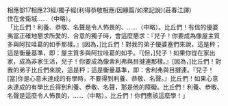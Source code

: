 相應部17相應23經/獨子經(利得恭敬相應/因緣篇/如來記說)(莊春江譯)  
住在舍衛城……（中略）。  
「比丘們！利養、恭敬、名聲是令人怖畏的、……（中略）。比丘們！有信的優婆夷當正確地懇求所愛的、合意的獨子時，會這麼懇求：『兒子！你要成為像屋主質多與阿拉哇葛的如手那樣。』[因為，]比丘們！對我的弟子優婆塞們來說，這是秤；這是衡量基準，即：屋主質多與阿拉哇葛的如手。『[但，]兒子！如果你從在家出家，成為非家生活，兒子！你要成為像舍利弗與目揵連那樣。』[因為，]比丘們！對我的弟子比丘們來說，這是秤；這是衡量基準，即：舍利弗與目揵連。『兒子！[當]你是心意未達成的有學時，不要得到利養、恭敬、名聲。』比丘們！如果心意未達成的有學比丘得到利養、恭敬、名聲，那是他的障礙。比丘們！利養、恭敬、名聲是這麼令人怖畏的，……（中略）。比丘們！你們應該這麼學！」  
  
  
